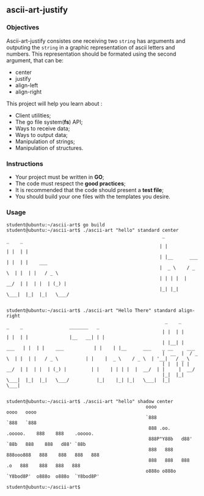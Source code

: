 ## ascii-art-justify

### Objectives

Ascii-art-justify consistes one receiving two `string` has arguments and outputing the `string` in a graphic representation of ascii letters and numbers. This representation should be formated using the second argument, that can be:

- center
- justify
- align-left
- align-right

This project will help you learn about :

- Client utilities;
- The go file system(**fs**) API;
- Ways to receive data;
- Ways to output data;
- Manipulation of strings;
- Manipulation of structures.

### Instructions

- Your project must be written in **GO**;
- The code must respect the **good practices**;
- It is recommended that the code should present a **test file**;
- You should build your one files with the templates you desire.

### Usage

```console
student@ubuntu:~/ascii-art$ go build
student@ubuntu:~/ascii-art$ ./ascii-art "hello" standard center
                                                         _                _    _           
                                                        | |              | |  | |          
                                                        | |__      ___   | |  | |    ___   
                                                        |  _ \    / _ \  | |  | |   / _ \  
                                                        | | | |  |  __/  | |  | |  | (_) | 
                                                        |_| |_|   \___|  |_|  |_|   \___/  
                                                                                           
                                                                                           
student@ubuntu:~/ascii-art$ ./ascii-art "Hello There" standard align-right
                                                          _    _           _    _                 _______   _                              
                                                         | |  | |         | |  | |               |__   __| | |                             
                                                         | |__| |   ___   | |  | |    ___           | |    | |__      ___    _ __     ___  
                                                         |  __  |  / _ \  | |  | |   / _ \          | |    |  _ \    / _ \  | '__|   / _ \ 
                                                         | |  | | |  __/  | |  | |  | (_) |         | |    | | | |  |  __/  | |     |  __/ 
                                                         |_|  |_|  \___|  |_|  |_|   \___/          |_|    |_| |_|   \___|  |_|      \___| 
                                                                                                                                           
                                                                                                                                           
student@ubuntu:~/ascii-art$ ./ascii-art "hello" shadow center
                                                   oooo                    oooo   oooo             
                                                   `888                    `888   `888             
                                                    888 .oo.     .ooooo.    888    888    .ooooo.  
                                                    888P"Y88b   d88' `88b   888    888   d88' `88b 
                                                    888   888   888ooo888   888    888   888   888 
                                                    888   888   888    .o   888    888   888   888 
                                                   o888o o888o  `Y8bod8P'  o888o  o888o  `Y8bod8P' 
                                                                                                   
student@ubuntu:~/ascii-art$
```
